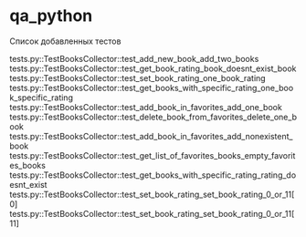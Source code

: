 # qa_python

Список добавленных тестов

tests.py::TestBooksCollector::test_add_new_book_add_two_books 
tests.py::TestBooksCollector::test_get_book_rating_book_doesnt_exist_book 
tests.py::TestBooksCollector::test_set_book_rating_one_book_rating 
tests.py::TestBooksCollector::test_get_books_with_specific_rating_one_book_specific_rating 
tests.py::TestBooksCollector::test_add_book_in_favorites_add_one_book 
tests.py::TestBooksCollector::test_delete_book_from_favorites_delete_one_book 
tests.py::TestBooksCollector::test_add_book_in_favorites_add_nonexistent_book 
tests.py::TestBooksCollector::test_get_list_of_favorites_books_empty_favorites_books 
tests.py::TestBooksCollector::test_get_books_with_specific_rating_rating_doesnt_exist 
tests.py::TestBooksCollector::test_set_book_rating_set_book_rating_0_or_11[0] 
tests.py::TestBooksCollector::test_set_book_rating_set_book_rating_0_or_11[11]
